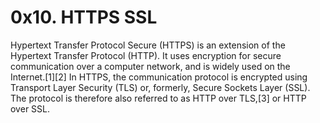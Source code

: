# 0x10. HTTPS SSL

Hypertext Transfer Protocol Secure (HTTPS) is an extension of the Hypertext Transfer Protocol (HTTP). It uses encryption for secure communication over a computer network, and is widely used on the Internet.[1][2] In HTTPS, the communication protocol is encrypted using Transport Layer Security (TLS) or, formerly, Secure Sockets Layer (SSL). The protocol is therefore also referred to as HTTP over TLS,[3] or HTTP over SSL.
